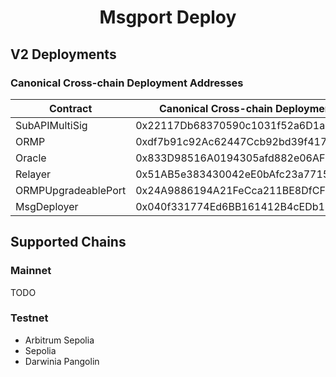# <h1 align="center"> Msgport Deploy </h1>

## V2 Deployments
### Canonical Cross-chain Deployment Addresses
|  Contract              |  Canonical Cross-chain Deployment Address  |
|------------------------|--------------------------------------------|
| SubAPIMultiSig         | 0x22117Db68370590c1031f52a6D1aDE3DCe0cCf9a |
| ORMP                   | 0xdf7b91c92Ac62447Ccb92bd39f41727466534043 |
| Oracle                 | 0x833D98516A0194305afd882e06AF21fa386B91e9 |
| Relayer                | 0x51AB5e383430042eE0bAfc23a7715E71F8e56a63 |
| ORMPUpgradeablePort    | 0x24A9886194A21FeCca211BE8DfCF3F281b11109E |
| MsgDeployer            | 0x040f331774Ed6BB161412B4cEDb1358B382aF3A5 |

## Supported Chains
### Mainnet
TODO

### Testnet
- Arbitrum Sepolia
- Sepolia
- Darwinia Pangolin
